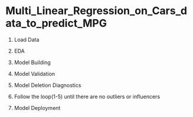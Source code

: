 # Multi_Linear_Regression_on_Cars_data_to_predict_MPG


1. Load Data

2. EDA

3. Model Building

4. Model Validation

5. Model Deletion Diagnostics

6. Follow the loop(1-5) until there are no outliers or influencers

7. Model Deployment
